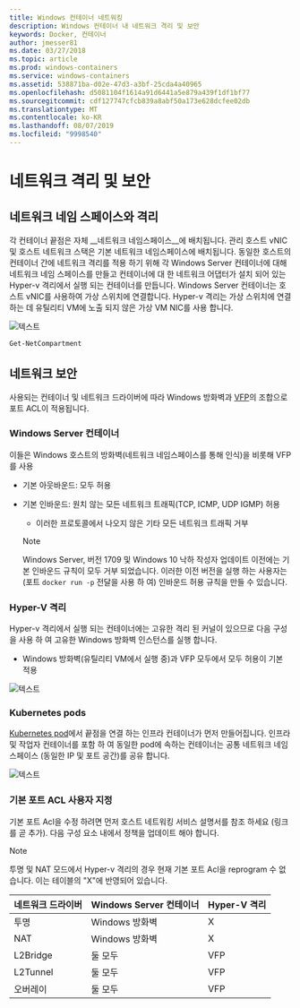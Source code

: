 ```yaml
---
title: Windows 컨테이너 네트워킹
description: Windows 컨테이너 내 네트워크 격리 및 보안
keywords: Docker, 컨테이너
author: jmesser81
ms.date: 03/27/2018
ms.topic: article
ms.prod: windows-containers
ms.service: windows-containers
ms.assetid: 538871ba-d02e-47d3-a3bf-25cda4a40965
ms.openlocfilehash: d5081104f1614a91d6441a5e879a439f1df1bf77
ms.sourcegitcommit: cdf127747cfcb839a8abf50a173e628dcfee02db
ms.translationtype: MT
ms.contentlocale: ko-KR
ms.lasthandoff: 08/07/2019
ms.locfileid: "9998540"
---
```

# <a name="network-isolation-and-security"></a>네트워크 격리 및 보안

## <a name="isolation-with-network-namespaces"></a>네트워크 네임 스페이스와 격리

각 컨테이너 끝점은 자체 __네트워크 네임스페이스__에 배치됩니다. 관리 호스트 vNIC 및 호스트 네트워크 스택은 기본 네트워크 네임스페이스에 배치됩니다. 동일한 호스트의 컨테이너 간에 네트워크 격리를 적용 하기 위해 각 Windows Server 컨테이너에 대해 네트워크 네임 스페이스를 만들고 컨테이너에 대 한 네트워크 어댑터가 설치 되어 있는 Hyper-v 격리에서 실행 되는 컨테이너를 만듭니다. Windows Server 컨테이너는 호스트 vNIC를 사용하여 가상 스위치에 연결합니다. Hyper-v 격리는 가상 스위치에 연결 하는 데 유틸리티 VM에 노출 되지 않은 가상 VM NIC를 사용 합니다.

![텍스트](media/network-compartment-visual.png)

```powershell
Get-NetCompartment
```

## <a name="network-security"></a>네트워크 보안

사용되는 컨테이너 및 네트워크 드라이버에 따라 Windows 방화벽과 [VFP](https://www.microsoft.com/research/project/azure-virtual-filtering-platform/)의 조합으로 포트 ACL이 적용됩니다.

### <a name="windows-server-containers"></a>Windows Server 컨테이너

이들은 Windows 호스트의 방화벽(네트워크 네임스페이스를 통해 인식)을 비롯해 VFP를 사용

* 기본 아웃바운드: 모두 허용
* 기본 인바운드: 원치 않는 모든 네트워크 트래픽(TCP, ICMP, UDP IGMP) 허용
  * 이러한 프로토콜에서 나오지 않은 기타 모든 네트워크 트래픽 거부

  >[!NOTE]
  >Windows Server, 버전 1709 및 Windows 10 낙하 작성자 업데이트 이전에는 기본 인바운드 규칙이 모두 거부 되었습니다. 이러한 이전 버전을 실행 하는 사용자는 (포트 ``docker run -p`` 전달을 사용 하 여) 인바운드 허용 규칙을 만들 수 있습니다.

### <a name="hyper-v-isolation"></a>Hyper-V 격리

Hyper-v 격리에서 실행 되는 컨테이너에는 고유한 격리 된 커널이 있으므로 다음 구성을 사용 하 여 고유한 Windows 방화벽 인스턴스를 실행 합니다.

* Windows 방화벽(유틸리티 VM에서 실행 중)과 VFP 모두에서 모두 허용이 기본 적용

![텍스트](media/windows-firewall-containers.png)

### <a name="kubernetes-pods"></a>Kubernetes pods

[Kubernetes pod](https://kubernetes.io/docs/concepts/workloads/pods/pod/)에서 끝점을 연결 하는 인프라 컨테이너가 먼저 만들어집니다. 인프라 및 작업자 컨테이너를 포함 하 여 동일한 pod에 속하는 컨테이너는 공통 네트워크 네임 스페이스 (동일한 IP 및 포트 공간)를 공유 합니다.

![텍스트](media/pod-network-compartment.png)

### <a name="customizing-default-port-acls"></a>기본 포트 ACL 사용자 지정

기본 포트 Acl을 수정 하려면 먼저 호스트 네트워킹 서비스 설명서를 참조 하세요 (링크를 곧 추가). 다음 구성 요소 내에서 정책을 업데이트 해야 합니다.

>[!NOTE]
>투명 및 NAT 모드에서 Hyper-v 격리의 경우 현재 기본 포트 Acl을 reprogram 수 없습니다. 이는 테이블의 "X"에 반영되어 있습니다.

| 네트워크 드라이버 | Windows Server 컨테이너 | Hyper-V 격리  |
| -------------- |-------------------------- | ------------------- |
| 투명 | Windows 방화벽 | X |
| NAT | Windows 방화벽 | X |
| L2Bridge | 둘 모두 | VFP |
| L2Tunnel | 둘 모두 | VFP |
| 오버레이  | 둘 모두 | VFP |